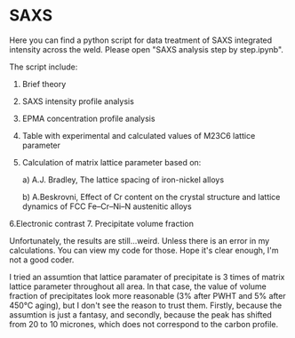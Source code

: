 # SAXS
Here you can find a python script for data treatment of SAXS integrated intensity across the weld.
Please open "SAXS analysis step by step.ipynb".

The script include:
1. Brief theory
2. SAXS intensity profile analysis
3. EPMA concentration profile analysis
4. Table with experimental and calculated values of M23C6 lattice parameter
5. Calculation of matrix lattice parameter based on:

	a) A.J. Bradley, The lattice spacing of iron-nickel alloys
	
	b) A.Beskrovni, Effect of Cr content on the crystal structure and lattice dynamics of FCC Fe–Cr–Ni–N austenitic alloys
	
6.Electronic contrast
7. Precipitate volume fraction

Unfortunately, the results are still...weird. Unless there is an error in my calculations. You can view my code for those. Hope it's clear enough, I'm not a good coder.

I tried an assumtion that lattice paramater of precipitate is 3 times of matrix lattice parameter throughout all area. In that case, the value of volume fraction of precipitates look more reasonable (3% after PWHT and 5% after 450°C aging), but I don't see the reason to trust them. Firstly, because the assumtion is just a fantasy, and secondly, because the peak has shifted from 20 to 10 micrones, which does not correspond to the carbon profile.
